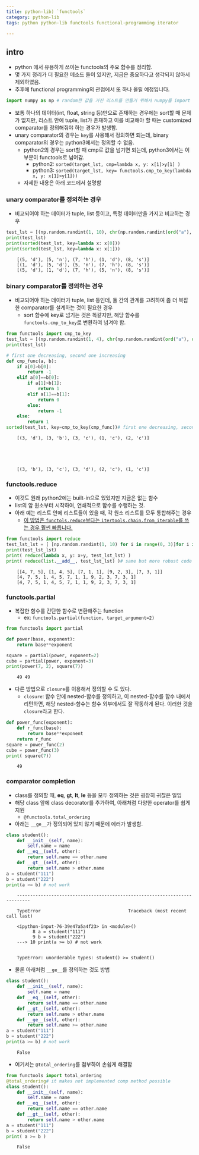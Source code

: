 ```yaml
---
title: python-lib) `functools` 
category: python-lib
tags: python python-lib functools functional-programming iterator

---
```


## intro 

- python 에서 유용하게 쓰이는 functools의 주요 함수를 정리함. 
- 몇 가지 정리가 더 필요한 메소드 들이 있지만, 지금은 중요하다고 생각되지 않아서 제외하였음. 
- 추후에 functional programming의 관점에서 또 하나 올릴 예정입니다. 


```python
import numpy as np # random한 값을 가진 리스트를 만들기 위해서 numpy를 import 
```

- 보통 하나의 데이터(int, float, string 등)만으로 존재하는 경우에는 sort할 때 문제가 없지만, 리스트 안에 tuple, list가 존재하고 이를 비교해야 할 때는 customized comparator를 정의해줘야 하는 경우가 발생함. 
- unary comparator의 경우는 `key`를 사용해서 정의하면 되는데, binary comparator의 경우는 python3에서는 정의할 수 없음. 
    - python2의 경우는 sort할 때 cmp로 값을 넘기면 되는데, python3에서는 이 부분이 functools로 넘어감. 
        - python2: `sorted(target_lst, cmp=lambda x, y: x[1]>y[1] )`
        - python3: `sorted(target_lst, key= functools.cmp_to_key(lambda x, y: x[1]>y[1]))`
    - 자세한 내용은 아래 코드에서 설명함

### unary comparator를 정의하는 경우 

- 비교되어야 하는 데이터가 tuple, list 등이고, 특정 데이터만을 가지고 비교하는 경우

```python
test_lst = [(np.random.randint(1, 10), chr(np.random.randint(ord("a"), ord("z")))) for i in range(0, 5)]
print(test_lst)
print(sorted(test_lst, key=lambda x: x[0]))
print(sorted(test_lst, key=lambda x: x[1]))
```

```
    [(5, 'd'), (5, 'n'), (7, 'h'), (1, 'd'), (8, 's')]
    [(1, 'd'), (5, 'd'), (5, 'n'), (7, 'h'), (8, 's')]
    [(5, 'd'), (1, 'd'), (7, 'h'), (5, 'n'), (8, 's')]
```

### binary comparator를 정의하는 경우 

- 비교되어야 하는 데이터가 tuple, list 등인데, 둘 간의 관계를 고려하여 좀 더 복잡한 comparator를 설계하는 것이 필요한 경우
    - sort 함수에 key로 넘기는 것은 똑같지만, 해당 함수를 `functools.cmp_to_key`로 변환하여 넘겨야 함. 


```python
from functools import cmp_to_key
test_lst = [(np.random.randint(1, 4), chr(np.random.randint(ord("a"), ord("f")))) for i in range(0, 5)]
print(test_lst)

# first one decreasing, second one increasing
def cmp_func(a, b):
    if a[0]>b[0]:
        return -1
    elif a[0]==b[0]:
        if a[1]>b[1]:
            return 1
        elif a[1]==b[1]:
            return 0
        else:
            return -1
    else:
        return 1
sorted(test_lst, key=cmp_to_key(cmp_func))# first one decreasing, second one increasing
```

```
    [(3, 'd'), (3, 'b'), (3, 'c'), (1, 'c'), (2, 'c')]





    [(3, 'b'), (3, 'c'), (3, 'd'), (2, 'c'), (1, 'c')]
```


### functools.reduce

- 이것도 원래 python2에는 built-in으로 있었지만 지금은 없는 함수 
- list의 앞 원소부터 시작하여, 연쇄적으로 함수를 수행하는 것.
- 아래 예는 리스트 안에 리스트들이 있을 때, 각 원소 리스트를 모두 통합해주는 경우
  - [이 방법은 `functols.reduce`보다는 `itertools.chain.from_iterable`를 쓰는 경우 훨씬 빠릅니다.](https://stackoverflow.com/questions/49148342/why-functools-reduce-and-itertools-chain-from-itertools-had-different-comput)

```python
from functools import reduce
test_lst_lst = [ [np.random.randint(1, 10) for i in range(0, 3)]for i in range(0, 5)]
print(test_lst_lst)
print( reduce(lambda x, y: x+y, test_lst_lst) ) 
print( reduce(list.__add__, test_lst_lst) )# same but more robust code
```

```
    [[4, 7, 5], [1, 4, 5], [7, 1, 1], [9, 2, 3], [7, 3, 1]]
    [4, 7, 5, 1, 4, 5, 7, 1, 1, 9, 2, 3, 7, 3, 1]
    [4, 7, 5, 1, 4, 5, 7, 1, 1, 9, 2, 3, 7, 3, 1]
```

### functools.partial

- 복잡한 함수를 간단한 함수로 변환해주는 function
    - ex: `functools.partial(function, target_argument=2)`

```python
from functools import partial

def power(base, exponent):
    return base**exponent

square = partial(power, exponent=2)
cube = partial(power, exponent=3)
print(power(7, 2), square(7))
```

```
    49 49
```

- 다른 방법으로 `closure`를 이용해서 정의할 수 도 있다. 
    - `closure`: 함수 안에 nested-함수를 정의하고, 이 nested-함수를 함수 내에서 리턴하면, 해당 nested-함수는 함수 외부에서도 잘 작동하게 된다. 이러한 것을 `closure`라고 한다. 


```python
def power_func(exponent):
    def r_func(base):
        return base**exponent
    return r_func
square = power_func(2)
cube = power_func(3)
print( square(7))
```

```
    49
```

### comparator completion 

- class를 정의할 때, __eq__, __gt__, __lt__, __le__ 등을 모두 정의하는 것은 굉장히 귀찮은 일임
- 해당 class 앞에 class decorator를 추가하여, 아래처럼 다양한 operator를 쉽게 지원
    - `@functools.total_ordering`
- 아래는 `__ge__`가 정의되어 있지 않기 때문에 에러가 발생함. 


```python
class student():
    def __init__(self, name):
        self.name = name
    def __eq__(self, other):
        return self.name == other.name
    def __gt__(self, other):
        return self.name > other.name
a = student("111")
b = student("222")
print(a >= b) # not work 
```

```
    ---------------------------------------------------------------------------

    TypeError                                 Traceback (most recent call last)

    <ipython-input-76-39e47a5a4f23> in <module>()
          8 a = student("111")
          9 b = student("222")
    ---> 10 print(a >= b) # not work
    

    TypeError: unorderable types: student() >= student()
```

- 물론 아래처럼 `__ge__`를 정의하는 것도 방법


```python
class student():
    def __init__(self, name):
        self.name = name
    def __eq__(self, other):
        return self.name == other.name
    def __gt__(self, other):
        return self.name > other.name
    def __ge__(self, other):
        return self.name >= other.name
a = student("111")
b = student("222")
print(a >= b) # not work 
```

```
    False
```

- 여기서는 `@total_ordering`를 첨부하여 손쉽게 해결함


```python
from functools import total_ordering
@total_ordering# it makes not implemented comp method possible
class student():
    def __init__(self, name):
        self.name = name
    def __eq__(self, other):
        return self.name == other.name
    def __gt__(self, other):
        return self.name > other.name
a = student("111")
b = student("222")
print( a >= b )
```

```
    False
```
